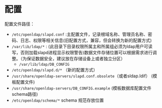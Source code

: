 # 配置

配置文件路径：<br>
* `/etc/openldap/slapd.conf` :主配置文件，记录根域名称、管理员名称、密码、日志、权限等相关信息(旧配置方式，兼容，但会转换为新的配置方式)
* `/var/lib/ldap/*` : (此目录下目录权限所属主和所属组必须为ldap用户可读写，否则加载slapd进程显示权限警告)数据文件存储位置可以根据需求进行调整。（为保证数据安全，建议放在存储设备上或者独立分区）
  * `/var/lib/ldap/DB_CONFIG`
* `/etc/openldap/slapd.d/*`  （新的配置方式）
* `/usr/share/openldap-servers/slapd.conf.obsolete`（或者sldap.ldif） (模板配置文件)
* `/usr/share/openldap-servers/DB_CONFIG.example` (模板数据库配置文件schema路径)
* `/etc/openldap/schema/*` schema 规范存放位置

